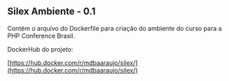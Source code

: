 ## Silex Ambiente - 0.1

Contém o arquivo do Dockerfile para criação do ambiente do curso para a PHP Conference Brasil.

DockerHub do projeto:

[https://hub.docker.com/r/mdbaaraujo/silex/](https://hub.docker.com/r/mdbaaraujo/silex/)